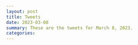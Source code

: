 ```yaml
---
layout: post
title: Tweets
date: 2023-03-08
summary: These are the tweets for March 8, 2023.
categories:
---
```


